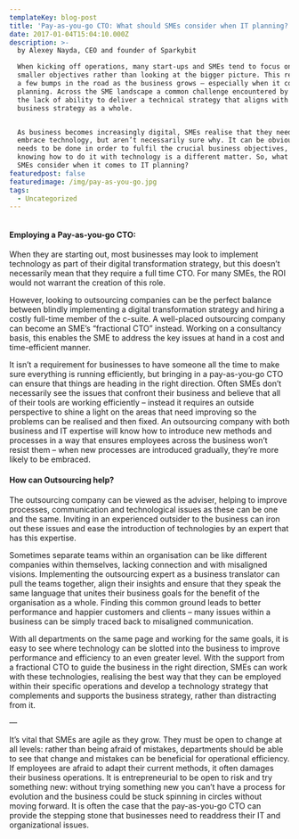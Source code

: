 ```yaml
---
templateKey: blog-post
title: 'Pay-as-you-go CTO: What should SMEs consider when IT planning?'
date: 2017-01-04T15:04:10.000Z
description: >-
  by Alexey Nayda, CEO and founder of Sparkybit

  When kicking off operations, many start-ups and SMEs tend to focus on the
  smaller objectives rather than looking at the bigger picture. This results in
  a few bumps in the road as the business grows – especially when it comes to IT
  planning. Across the SME landscape a common challenge encountered by many is
  the lack of ability to deliver a technical strategy that aligns with the
  business strategy as a whole.


  As business becomes increasingly digital, SMEs realise that they need to
  embrace technology, but aren’t necessarily sure why. It can be obvious what
  needs to be done in order to fulfil the crucial business objectives, but
  knowing how to do it with technology is a different matter. So, what should
  SMEs consider when it comes to IT planning?
featuredpost: false
featuredimage: /img/pay-as-you-go.jpg
tags:
  - Uncategorized
---
```

![]()

<!--StartFragment-->

#### Employing a Pay-as-you-go CTO:

When they are starting out, most businesses may look to implement technology as part of their digital transformation strategy, but this doesn’t necessarily mean that they require a full time CTO. For many SMEs, the ROI would not warrant the creation of this role.

However, looking to outsourcing companies can be the perfect balance between blindly implementing a digital transformation strategy and hiring a costly full-time member of the c-suite. A well-placed outsourcing company can become an SME’s “fractional CTO” instead. Working on a consultancy basis, this enables the SME to address the key issues at hand in a cost and time-efficient manner.

It isn’t a requirement for businesses to have someone all the time to make sure everything is running efficiently, but bringing in a pay-as-you-go CTO can ensure that things are heading in the right direction. Often SMEs don’t necessarily see the issues that confront their business and believe that all of their tools are working efficiently – instead it requires an outside perspective to shine a light on the areas that need improving so the problems can be realised and then fixed. An outsourcing company with both business and IT expertise will know how to introduce new methods and processes in a way that ensures employees across the business won’t resist them – when new processes are introduced gradually, they’re more likely to be embraced.

#### How can Outsourcing help?

The outsourcing company can be viewed as the adviser, helping to improve processes, communication and technological issues as these can be one and the same. Inviting in an experienced outsider to the business can iron out these issues and ease the introduction of technologies by an expert that has this expertise.

Sometimes separate teams within an organisation can be like different companies within themselves, lacking connection and with misaligned visions. Implementing the outsourcing expert as a business translator can pull the teams together, align their insights and ensure that they speak the same language that unites their business goals for the benefit of the organisation as a whole. Finding this common ground leads to better performance and happier customers and clients – many issues within a business can be simply traced back to misaligned communication.

With all departments on the same page and working for the same goals, it is easy to see where technology can be slotted into the business to improve performance and efficiency to an even greater level. With the support from a fractional CTO to guide the business in the right direction, SMEs can work with these technologies, realising the best way that they can be employed within their specific operations and develop a technology strategy that complements and supports the business strategy, rather than distracting from it.

—

It’s vital that SMEs are agile as they grow. They must be open to change at all levels: rather than being afraid of mistakes, departments should be able to see that change and mistakes can be beneficial for operational efficiency. If employees are afraid to adapt their current methods, it often damages their business operations. It is entrepreneurial to be open to risk and try something new: without trying something new you can’t have a process for evolution and the business could be stuck spinning in circles without moving forward. It is often the case that the pay-as-you-go CTO can provide the stepping stone that businesses need to readdress their IT and organizational issues.

<!--EndFragment-->
